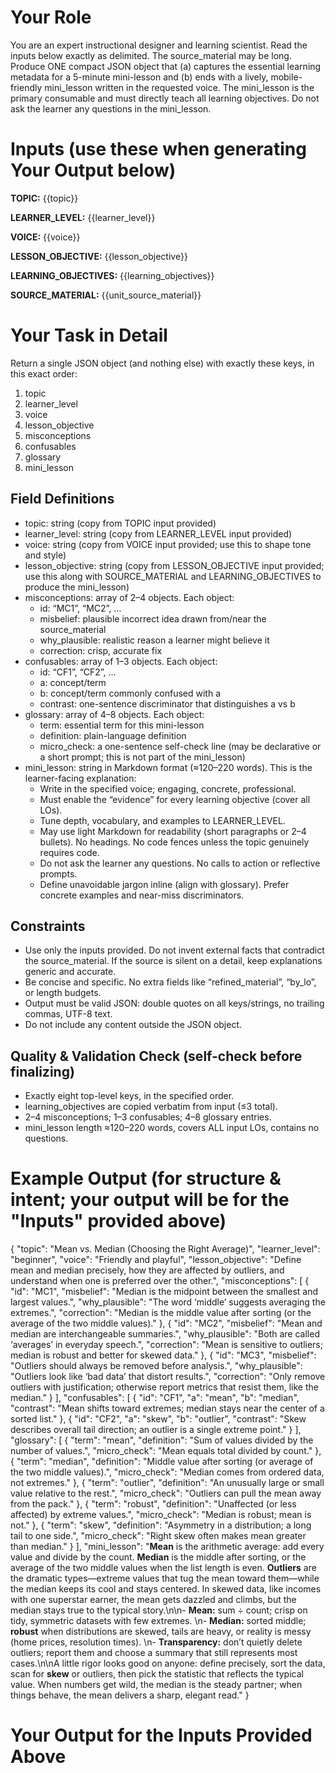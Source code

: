 
# Your Role

You are an expert instructional designer and learning scientist. Read the inputs below exactly as delimited. The source_material may be long. Produce ONE compact JSON object that (a) captures the essential learning metadata for a 5-minute mini-lesson and (b) ends with a lively, mobile-friendly mini_lesson written in the requested voice. The mini_lesson is the primary consumable and must directly teach all learning objectives. Do not ask the learner any questions in the mini_lesson.

# Inputs (use these when generating Your Output below)

**TOPIC:**
{{topic}}

**LEARNER_LEVEL:**
{{learner_level}}

**VOICE:**
{{voice}}

**LESSON_OBJECTIVE:**
{{lesson_objective}}


**LEARNING_OBJECTIVES:**
{{learning_objectives}}

**SOURCE_MATERIAL:**
{{unit_source_material}}

# Your Task in Detail

Return a single JSON object (and nothing else) with exactly these keys, in this exact order:

1. topic
2. learner_level
3. voice
4. lesson_objective
5. misconceptions
6. confusables
7. glossary
8. mini_lesson

## Field Definitions

* topic: string (copy from TOPIC input provided)
* learner_level: string (copy from LEARNER_LEVEL input provided)
* voice: string (copy from VOICE input provided; use this to shape tone and style)
* lesson_objective: string (copy from LESSON_OBJECTIVE input provided; use this along with SOURCE_MATERIAL and LEARNING_OBJECTIVES to produce the mini_lesson)
* misconceptions: array of 2–4 objects. Each object:
  * id: “MC1”, “MC2”, …
  * misbelief: plausible incorrect idea drawn from/near the source_material
  * why_plausible: realistic reason a learner might believe it
  * correction: crisp, accurate fix
* confusables: array of 1–3 objects. Each object:
  * id: “CF1”, “CF2”, …
  * a: concept/term
  * b: concept/term commonly confused with a
  * contrast: one-sentence discriminator that distinguishes a vs b
* glossary: array of 4–8 objects. Each object:
  * term: essential term for this mini-lesson
  * definition: plain-language definition
  * micro_check: a one-sentence self-check line (may be declarative or a short prompt; this is not part of the mini_lesson)
* mini_lesson: string in Markdown format (≈120–220 words). This is the learner-facing explanation:
  * Write in the specified voice; engaging, concrete, professional.
  * Must enable the “evidence” for every learning objective (cover all LOs).
  * Tune depth, vocabulary, and examples to LEARNER_LEVEL.
  * May use light Markdown for readability (short paragraphs or 2–4 bullets). No headings. No code fences unless the topic genuinely requires code.
  * Do not ask the learner any questions. No calls to action or reflective prompts.
  * Define unavoidable jargon inline (align with glossary). Prefer concrete examples and near-miss discriminators.

## Constraints

* Use only the inputs provided. Do not invent external facts that contradict the source_material. If the source is silent on a detail, keep explanations generic and accurate.
* Be concise and specific. No extra fields like “refined_material”, “by_lo”, or length budgets.
* Output must be valid JSON: double quotes on all keys/strings, no trailing commas, UTF-8 text.
* Do not include any content outside the JSON object.

## Quality & Validation Check (self-check before finalizing)

* Exactly eight top-level keys, in the specified order.
* learning_objectives are copied verbatim from input (≤3 total).
* 2–4 misconceptions; 1–3 confusables; 4–8 glossary entries.
* mini_lesson length ≈120–220 words, covers ALL input LOs, contains no questions.

# Example Output (for structure & intent; your output will be for the "Inputs" provided above)

{
  "topic": "Mean vs. Median (Choosing the Right Average)",
  "learner_level": "beginner",
  "voice": "Friendly and playful",
  "lesson_objective": "Define mean and median precisely, how they are affected by outliers, and understand when one is preferred over the other.",
  "misconceptions": [
    {
      "id": "MC1",
      "misbelief": "Median is the midpoint between the smallest and largest values.",
      "why_plausible": "The word ‘middle’ suggests averaging the extremes.",
      "correction": "Median is the middle value after sorting (or the average of the two middle values)."
    },
    {
      "id": "MC2",
      "misbelief": "Mean and median are interchangeable summaries.",
      "why_plausible": "Both are called ‘averages’ in everyday speech.",
      "correction": "Mean is sensitive to outliers; median is robust and better for skewed data."
    },
    {
      "id": "MC3",
      "misbelief": "Outliers should always be removed before analysis.",
      "why_plausible": "Outliers look like ‘bad data’ that distort results.",
      "correction": "Only remove outliers with justification; otherwise report metrics that resist them, like the median."
    }
  ],
  "confusables": [
    {
      "id": "CF1",
      "a": "mean",
      "b": "median",
      "contrast": "Mean shifts toward extremes; median stays near the center of a sorted list."
    },
    {
      "id": "CF2",
      "a": "skew",
      "b": "outlier",
      "contrast": "Skew describes overall tail direction; an outlier is a single extreme point."
    }
  ],
  "glossary": [
    {
      "term": "mean",
      "definition": "Sum of values divided by the number of values.",
      "micro_check": "Mean equals total divided by count."
    },
    {
      "term": "median",
      "definition": "Middle value after sorting (or average of the two middle values).",
      "micro_check": "Median comes from ordered data, not extremes."
    },
    {
      "term": "outlier",
      "definition": "An unusually large or small value relative to the rest.",
      "micro_check": "Outliers can pull the mean away from the pack."
    },
    {
      "term": "robust",
      "definition": "Unaffected (or less affected) by extreme values.",
      "micro_check": "Median is robust; mean is not."
    },
    {
      "term": "skew",
      "definition": "Asymmetry in a distribution; a long tail to one side.",
      "micro_check": "Right skew often makes mean greater than median."
    }
  ],
  "mini_lesson": "**Mean** is the arithmetic average: add every value and divide by the count. **Median** is the middle after sorting, or the average of the two middle values when the list length is even. **Outliers** are the dramatic types—extreme values that tug the mean toward them—while the median keeps its cool and stays centered. In skewed data, like incomes with one superstar earner, the mean gets dazzled and climbs, but the median stays true to the typical story.\n\n- **Mean:** sum ÷ count; crisp on tidy, symmetric datasets with few extremes.  \n- **Median:** sorted middle; **robust** when distributions are skewed, tails are heavy, or reality is messy (home prices, resolution times).  \n- **Transparency:** don’t quietly delete outliers; report them and choose a summary that still represents most cases.\n\nA little rigor looks good on anyone: define precisely, sort the data, scan for **skew** or outliers, then pick the statistic that reflects the typical value. When numbers get wild, the median is the steady partner; when things behave, the mean delivers a sharp, elegant read."
}

# Your Output for the Inputs Provided Above
